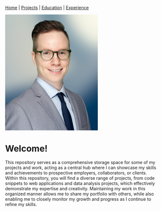 [Home](README.md) | [Projects](Projects.md) | [Education](Education.md) | [Experience](Experience.md)

<img src="images/KMackay_Headshot_low-res.jpg" alt="Headshot of Kevin Mackay, man smiling wearing a grey suit and navy tie, and glasses" style="width:300px;">

# Welcome!
This repository serves as a comprehensive storage space for some of my projects and work, acting as a central hub where I can showcase my skills and achievements to prospective employers, collaborators, or clients. Within this repository, you will find a diverse range of projects, from code snippets to web applications and data analysis projects, which effectively demonstrate my expertise and creativity. Maintaining my work in this organized manner allows me to share my portfolio with others, while also enabling me to closely monitor my growth and progress as I continue to refine my skills.
